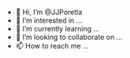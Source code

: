 - 👋 Hi, I’m @JJPoretla
- 👀 I’m interested in ...
- 🌱 I’m currently learning ...
- 💞️ I’m looking to collaborate on ...
- 📫 How to reach me ...

<!---
JJPoretla/JJPoretla is a ✨ special ✨ repository because its `README.md` (this file) appears on your GitHub profile.
You can click the Preview link to take a look at your changes.
--->
